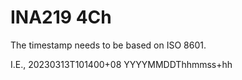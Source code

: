 # INA219 4Ch


The timestamp needs to be based on ISO 8601.

I.E., 20230313T101400+08
      YYYYMMDDThhmmss+hh


